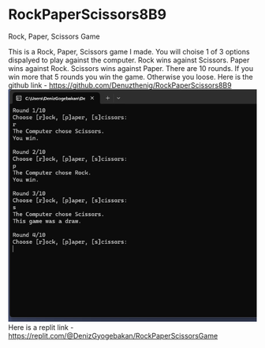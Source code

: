 # RockPaperScissors8B9
Rock, Paper, Scissors Game

This is a Rock, Paper, Scissors game I made. You will choise 1 of 3 options dispalyed to play against the computer. 
Rock wins against Scissors.
Paper wins against Rock.
Scissors wins against Paper.
There are 10 rounds. If you win more that 5 rounds you win the game. Otherwise you loose.
Here is the github link - https://github.com/Denuzthenig/RockPaperScissors8B9
![alt text](image-1.png)
Here is a replit link - https://replit.com/@DenizGyogebakan/RockPaperScissorsGame